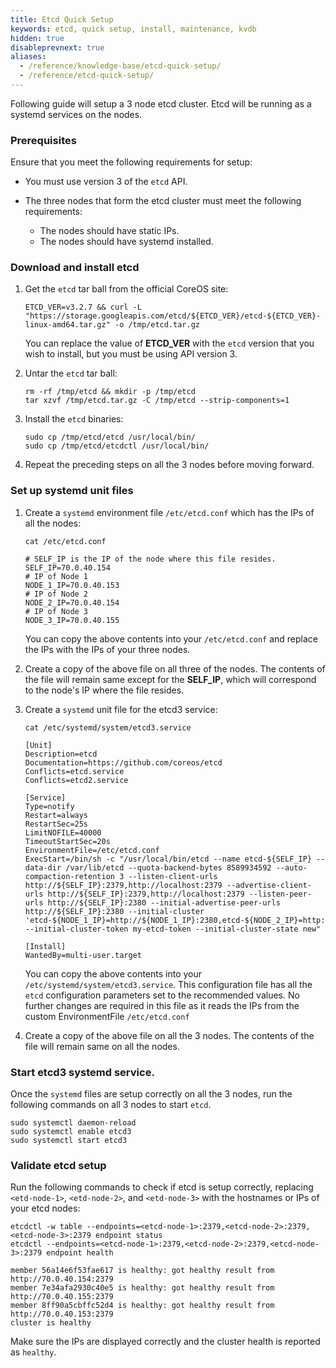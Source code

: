 ```yaml
---
title: Etcd Quick Setup
keywords: etcd, quick setup, install, maintenance, kvdb
hidden: true
disableprevnext: true
aliases:
  - /reference/knowledge-base/etcd-quick-setup/
  - /reference/etcd-quick-setup/
---
```


Following guide will setup a 3 node etcd cluster. Etcd will be running as a systemd services on the nodes.

### Prerequisites

Ensure that you meet the following requirements for setup:

* You must use version 3 of the `etcd` API.

* The three nodes that form the etcd cluster must meet the following requirements:

    * The nodes should have static IPs.
    * The nodes should have systemd installed.

### Download and install etcd

1. Get the `etcd` tar ball from the official CoreOS site:

    ```text
    ETCD_VER=v3.2.7 && curl -L "https://storage.googleapis.com/etcd/${ETCD_VER}/etcd-${ETCD_VER}-linux-amd64.tar.gz" -o /tmp/etcd.tar.gz
    ```

    You can replace the value of __ETCD_VER__ with the `etcd` version that you wish to install, but you must be using API version 3.

2. Untar the `etcd` tar ball:

    ```text
    rm -rf /tmp/etcd && mkdir -p /tmp/etcd
    tar xzvf /tmp/etcd.tar.gz -C /tmp/etcd --strip-components=1
    ```

3. Install the `etcd` binaries:

    ```text
    sudo cp /tmp/etcd/etcd /usr/local/bin/
    sudo cp /tmp/etcd/etcdctl /usr/local/bin/
    ```

4. Repeat the preceding steps on all the 3 nodes before moving forward.

### Set up systemd unit files

1. Create a `systemd` environment file `/etc/etcd.conf` which has the IPs of all the nodes:

    ```text
    cat /etc/etcd.conf
    ```

    ```output
    # SELF_IP is the IP of the node where this file resides.
    SELF_IP=70.0.40.154
    # IP of Node 1
    NODE_1_IP=70.0.40.153
    # IP of Node 2
    NODE_2_IP=70.0.40.154
    # IP of Node 3
    NODE_3_IP=70.0.40.155
    ```

    You can copy the above contents into your `/etc/etcd.conf` and replace the IPs with the IPs of your three nodes.

2. Create a copy of the above file on all three of the nodes. The contents of the file will remain same except for the __SELF_IP__, which will correspond to the node's IP where the file resides.

3. Create a `systemd` unit file for the etcd3 service:

    ```text
    cat /etc/systemd/system/etcd3.service
    ```

    ```output
    [Unit]
    Description=etcd
    Documentation=https://github.com/coreos/etcd
    Conflicts=etcd.service
    Conflicts=etcd2.service

    [Service]
    Type=notify
    Restart=always
    RestartSec=25s
    LimitNOFILE=40000
    TimeoutStartSec=20s
    EnvironmentFile=/etc/etcd.conf
    ExecStart=/bin/sh -c "/usr/local/bin/etcd --name etcd-${SELF_IP} --data-dir /var/lib/etcd --quota-backend-bytes 8589934592 --auto-compaction-retention 3 --listen-client-urls http://${SELF_IP}:2379,http://localhost:2379 --advertise-client-urls http://${SELF_IP}:2379,http://localhost:2379 --listen-peer-urls http://${SELF_IP}:2380 --initial-advertise-peer-urls http://${SELF_IP}:2380 --initial-cluster 'etcd-${NODE_1_IP}=http://${NODE_1_IP}:2380,etcd-${NODE_2_IP}=http://${NODE_2_IP}:2380,etcd-${NODE_3_IP}=http://${NODE_3_IP}:2380' --initial-cluster-token my-etcd-token --initial-cluster-state new"

    [Install]
    WantedBy=multi-user.target
    ```

    You can copy the above contents into your `/etc/systemd/system/etcd3.service`. This configuration file has all the `etcd` configuration parameters set to the recommended values. No further changes are required in this file as it reads the IPs from the custom EnvironmentFile `/etc/etcd.conf`

4. Create a copy of the above file on all the 3 nodes. The contents of the file will remain same on all the nodes.

### Start etcd3 systemd service.

Once the `systemd` files are setup correctly on all the 3 nodes, run the following commands on all 3 nodes to start `etcd`.

```text
sudo systemctl daemon-reload
sudo systemctl enable etcd3
sudo systemctl start etcd3
```

### Validate etcd setup

Run the following commands to check if etcd is setup correctly, replacing `<etd-node-1>`, `<etd-node-2>`, and `<etd-node-3>` with the hostnames or IPs of your etcd nodes:

```text
etcdctl -w table --endpoints=<etcd-node-1>:2379,<etcd-node-2>:2379,<etcd-node-3>:2379 endpoint status
etcdctl --endpoints=<etcd-node-1>:2379,<etcd-node-2>:2379,<etcd-node-3>:2379 endpoint health
```

```output
member 56a14e6f53fae617 is healthy: got healthy result from http://70.0.40.154:2379
member 7e34afa2930c40e5 is healthy: got healthy result from http://70.0.40.155:2379
member 8ff90a5cbffc52d4 is healthy: got healthy result from http://70.0.40.153:2379
cluster is healthy
```

Make sure the IPs are displayed correctly and the cluster health is reported as `healthy`.
